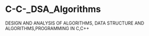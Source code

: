 # C-C-_DSA_Algorithms
DESIGN AND ANALYSIS OF ALGORITHMS, DATA STRUCTURE AND ALGORITHMS,PROGRAMMING IN C,C++
